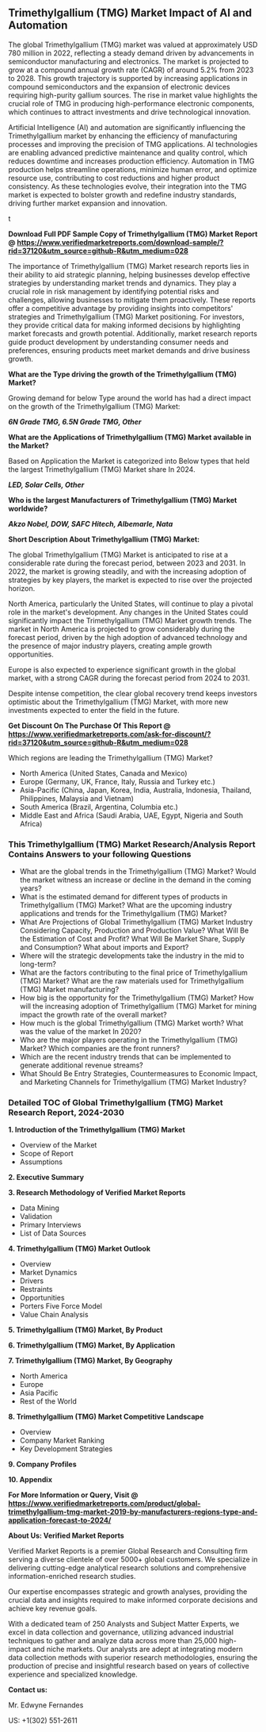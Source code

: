 <h2>Trimethylgallium (TMG) Market Impact of AI and Automation</h2><p>The global Trimethylgallium (TMG) market was valued at approximately USD 780 million in 2022, reflecting a steady demand driven by advancements in semiconductor manufacturing and electronics. The market is projected to grow at a compound annual growth rate (CAGR) of around 5.2% from 2023 to 2028. This growth trajectory is supported by increasing applications in compound semiconductors and the expansion of electronic devices requiring high-purity gallium sources. The rise in market value highlights the crucial role of TMG in producing high-performance electronic components, which continues to attract investments and drive technological innovation.</p><p>Artificial Intelligence (AI) and automation are significantly influencing the Trimethylgallium market by enhancing the efficiency of manufacturing processes and improving the precision of TMG applications. AI technologies are enabling advanced predictive maintenance and quality control, which reduces downtime and increases production efficiency. Automation in TMG production helps streamline operations, minimize human error, and optimize resource use, contributing to cost reductions and higher product consistency. As these technologies evolve, their integration into the TMG market is expected to bolster growth and redefine industry standards, driving further market expansion and innovation.</p>t</p><p id="" class=""><strong>Download Full PDF Sample Copy of Trimethylgallium (TMG) Market Report @ <a href="https://www.verifiedmarketreports.com/download-sample/?rid=37120&utm_source=github-R&utm_medium=028" target="_blank">https://www.verifiedmarketreports.com/download-sample/?rid=37120&utm_source=github-R&utm_medium=028</a></strong></p><p>The importance of&nbsp;Trimethylgallium (TMG) Market research reports lies in their ability to aid strategic planning, helping businesses develop effective strategies by understanding market trends and dynamics. They play a crucial role in risk management by identifying potential risks and challenges, allowing businesses to mitigate them proactively. These reports offer a competitive advantage by providing insights into competitors' strategies and Trimethylgallium (TMG) Market positioning. For investors, they provide critical data for making informed decisions by highlighting market forecasts and growth potential. Additionally, market research reports guide product development by understanding consumer needs and preferences, ensuring products meet market demands and drive business growth.</p><p><strong>What are the&nbsp;Type driving the growth of the Trimethylgallium (TMG) Market?</strong></p><p id="" class="">Growing demand for below Type around the world has had a direct impact on the growth of the Trimethylgallium (TMG) Market:</p><em><strong>6N Grade TMG, 6.5N Grade TMG, Other</strong></em></p><strong>What are the&nbsp;Applications&nbsp;of Trimethylgallium (TMG) Market available in the Market?</strong></p><p id="" class="">Based on Application the Market is categorized into Below types that held the largest Trimethylgallium (TMG) Market share In 2024.</p><em><strong>LED, Solar Cells, Other</strong></em></p><strong>Who is the largest Manufacturers of Trimethylgallium (TMG) Market worldwide?</strong></p><p><em><strong>Akzo Nobel, DOW, SAFC Hitech, Albemarle, Nata</strong></em></p><p id="" class=""><strong>Short Description About Trimethylgallium (TMG) Market:</strong></p><p>The global Trimethylgallium (TMG) Market is anticipated to rise at a considerable rate during the forecast period, between 2023 and 2031. In 2022, the market is growing steadily, and with the increasing adoption of strategies by key players, the market is expected to rise over the projected horizon.</p><p>North America, particularly the United States, will continue to play a pivotal role in the market's development. Any changes in the United States could significantly impact the Trimethylgallium (TMG) Market growth trends. The market in North America is projected to grow considerably during the forecast period, driven by the high adoption of advanced technology and the presence of major industry players, creating ample growth opportunities.</p><p>Europe is also expected to experience significant growth in the global market, with a strong CAGR during the forecast period from 2024 to 2031.</p><p>Despite intense competition, the clear global recovery trend keeps investors optimistic about the Trimethylgallium (TMG) Market, with more new investments expected to enter the field in the future.</p><p id="" class=""><strong>Get Discount On The Purchase Of This Report @ <a href="https://www.verifiedmarketreports.com/ask-for-discount/?rid=37120&utm_source=github-R&utm_medium=028" target="_blank">https://www.verifiedmarketreports.com/ask-for-discount/?rid=37120&utm_source=github-R&utm_medium=028</a></strong></p>Which regions are leading the Trimethylgallium (TMG) Market?</p><ul><li>North America (United States, Canada and Mexico)</li><li>Europe (Germany, UK, France, Italy, Russia and Turkey etc.)</li><li>Asia-Pacific (China, Japan, Korea, India, Australia, Indonesia, Thailand, Philippines, Malaysia and Vietnam)</li><li>South America (Brazil, Argentina, Columbia etc.)</li><li>Middle East and Africa (Saudi Arabia, UAE, Egypt, Nigeria and South Africa)</li></ul><h3 id="" class="">This Trimethylgallium (TMG) Market Research/Analysis Report Contains Answers to your following Questions</h3><ul><li>What are the global trends in the Trimethylgallium (TMG) Market? Would the market witness an increase or decline in the demand in the coming years?</li><li>What is the estimated demand for different types of products in Trimethylgallium (TMG) Market? What are the upcoming industry applications and trends for the Trimethylgallium (TMG) Market?</li><li>What Are Projections of Global Trimethylgallium (TMG) Market Industry Considering Capacity, Production and Production Value? What Will Be the Estimation of Cost and Profit? What Will Be Market Share, Supply and Consumption? What about imports and Export?</li><li>Where will the strategic developments take the industry in the mid to long-term?</li><li>What are the factors contributing to the final price of Trimethylgallium (TMG) Market? What are the raw materials used for Trimethylgallium (TMG) Market manufacturing?</li><li>How big is the opportunity for the Trimethylgallium (TMG) Market? How will the increasing adoption of Trimethylgallium (TMG) Market for mining impact the growth rate of the overall market?</li><li>How much is the global Trimethylgallium (TMG) Market worth? What was the value of the market In 2020?</li><li>Who are the major players operating in the Trimethylgallium (TMG) Market? Which companies are the front runners?</li><li>Which are the recent industry trends that can be implemented to generate additional revenue streams?</li><li>What Should Be Entry Strategies, Countermeasures to Economic Impact, and Marketing Channels for Trimethylgallium (TMG) Market Industry?</li></ul><h3 id="" class="">Detailed TOC of Global Trimethylgallium (TMG) Market Research Report, 2024-2030</h3><p id="" class=""><strong>1. Introduction of the Trimethylgallium (TMG) Market</strong></p><ul><li>Overview of the Market</li><li>Scope of Report</li><li>Assumptions</li></ul><p id="" class=""><strong>2. Executive Summary</strong></p><p id="" class=""><strong>3. Research Methodology of Verified Market Reports</strong></p><ul><li>Data Mining</li><li>Validation</li><li>Primary Interviews</li><li>List of Data Sources</li></ul><p id="" class=""><strong>4. Trimethylgallium (TMG) Market Outlook</strong></p><ul><li>Overview</li><li>Market Dynamics</li><li>Drivers</li><li>Restraints</li><li>Opportunities</li><li>Porters Five Force Model</li><li>Value Chain Analysis</li></ul><p id="" class=""><strong>5. Trimethylgallium (TMG) Market, By Product</strong></p><p id="" class=""><strong>6. Trimethylgallium (TMG) Market, By Application</strong></p><p id="" class=""><strong>7. Trimethylgallium (TMG) Market, By Geography</strong></p><ul><li>North America</li><li>Europe</li><li>Asia Pacific</li><li>Rest of the World</li></ul><p id="" class=""><strong>8. Trimethylgallium (TMG) Market Competitive Landscape</strong></p><ul><li>Overview</li><li>Company Market Ranking</li><li>Key Development Strategies</li></ul><p id="" class=""><strong>9. Company Profiles</strong></p><p id="" class=""><strong>10. Appendix</strong></p><p id="" class=""><strong>For More Information or Query, Visit @ <a href="https://www.verifiedmarketreports.com/product/global-trimethylgallium-tmg-market-2019-by-manufacturers-regions-type-and-application-forecast-to-2024/" target="_blank">https://www.verifiedmarketreports.com/product/global-trimethylgallium-tmg-market-2019-by-manufacturers-regions-type-and-application-forecast-to-2024/</a></strong></p><p id="" class=""><strong>About Us: Verified Market Reports</strong></p><p id="" class="">Verified Market Reports is a premier Global Research and Consulting firm serving a diverse clientele of over 5000+ global customers. We specialize in delivering cutting-edge analytical research solutions and comprehensive information-enriched research studies.</p><p id="" class="">Our expertise encompasses strategic and growth analyses, providing the crucial data and insights required to make informed corporate decisions and achieve key revenue goals.</p><p id="" class="">With a dedicated team of 250 Analysts and Subject Matter Experts, we excel in data collection and governance, utilizing advanced industrial techniques to gather and analyze data across more than 25,000 high-impact and niche markets. Our analysts are adept at integrating modern data collection methods with superior research methodologies, ensuring the production of precise and insightful research based on years of collective experience and specialized knowledge.</p><p id="" class=""><strong>Contact us:</strong></p><p id="" class="">Mr. Edwyne Fernandes</p><p id="" class="">US: +1(302) 551-2611</p>